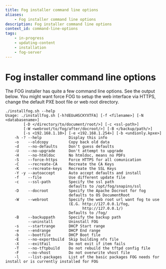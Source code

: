```yaml
---
title: Fog installer command line options
aliases:
    - Fog installer command line options
description: Fog installer command line options
context_id: command-line-options
tags:
    - in-progress
    - updating-content
    - installation
    - fog-server
---
```



# Fog installer command line options

The FOG installer has quite a few command line options. See the output
below. You might want force FOG to setup the web interface via HTTPS,
change the default PXE boot file or web root directory.

    ./installfog.sh --help
    Usage: ./installfog.sh [-h?dEUuHSCKYXTFA] [-f <filename>] [-N <databasename>]
            [-D </directory/to/document/root/>] [-c <ssl-path>]
            [-W <webroot/to/fog/after/docroot/>] [-B </backup/path/>]
            [-s <192.168.1.10>] [-e <192.168.1.254>] [-b <undionly.kpxe>]
        -h -? --help            Display this info
        -o    --oldcopy         Copy back old data
        -d    --no-defaults     Don't guess defaults
        -U    --no-upgrade      Don't attempt to upgrade
        -H    --no-htmldoc      No htmldoc, means no PDFs
        -S    --force-https     Force HTTPS for all comunication
        -C    --recreate-CA     Recreate the CA Keys
        -K    --recreate-keys   Recreate the SSL Keys
        -Y -y --autoaccept      Auto accept defaults and install
        -f    --file            Use different update file
        -c    --ssl-path        Specify the ssl path
                                defaults to /opt/fog/snapins/ssl
        -D    --docroot         Specify the Apache Docroot for fog
                                defaults to OS DocumentRoot
        -W    --webroot         Specify the web root url want fog to use
                                (E.G. http://127.0.0.1/fog,
                                      http://127.0.0.1/)
                                Defaults to /fog/
        -B    --backuppath      Specify the backup path
              --uninstall       Uninstall FOG
        -s    --startrange      DHCP Start range
        -e    --endrange        DHCP End range
        -b    --bootfile        DHCP Boot file
        -E    --no-exportbuild  Skip building nfs file
        -X    --exitFail        Do not exit if item fails
        -T    --no-tftpbuild    Do not rebuild the tftpd config file
        -F    --no-vhost        Do not overwrite vhost file
        -l    --list-packages   List of the basic packages FOG needs for install or is currently installed for FOG
